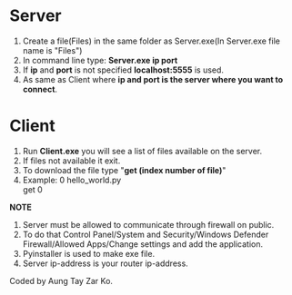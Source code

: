 # Server
1. Create a file(Files) in the same folder as Server.exe(In Server.exe file name is "Files")
2. In command line type: **Server.exe ip port**
3. If **ip** and **port** is not specified **localhost:5555** is used.  
4. As same as Client where **ip and port is the server where you want to connect**.

# Client
1. Run **Client.exe** you will see a list of files available on the server.  
2. If files not available it exit.
3. To download the file type "**get (index number of file)**" 
4. Example:
  0 hello_world.py  
  get 0

**NOTE**
1. Server must be allowed to communicate through firewall on public.  
2. To do that Control Panel/System and Security/Windows Defender Firewall/Allowed Apps/Change settings and add the application.  
3. Pyinstaller is used to make exe file.
4. Server ip-address is your router ip-address.

Coded by Aung Tay Zar Ko.
